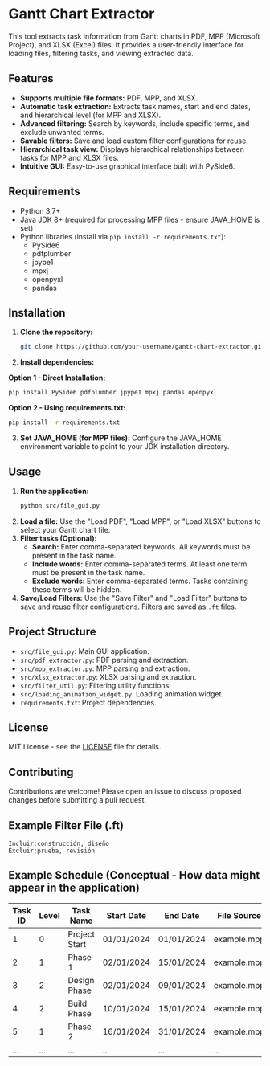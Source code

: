 # Gantt Chart Extractor

This tool extracts task information from Gantt charts in PDF, MPP (Microsoft Project), and XLSX (Excel) files.  It provides a user-friendly interface for loading files, filtering tasks, and viewing extracted data.

## Features

- **Supports multiple file formats:**  PDF, MPP, and XLSX.
- **Automatic task extraction:** Extracts task names, start and end dates, and hierarchical level (for MPP and XLSX).
- **Advanced filtering:**  Search by keywords, include specific terms, and exclude unwanted terms.
- **Savable filters:** Save and load custom filter configurations for reuse.
- **Hierarchical task view:** Displays hierarchical relationships between tasks for MPP and XLSX files.
- **Intuitive GUI:** Easy-to-use graphical interface built with PySide6.


## Requirements

- Python 3.7+
- Java JDK 8+ (required for processing MPP files - ensure JAVA_HOME is set)
- Python libraries (install via `pip install -r requirements.txt`):
    - PySide6
    - pdfplumber
    - jpype1
    - mpxj
    - openpyxl
    - pandas

## Installation

1. **Clone the repository:**
   ```bash
   git clone https://github.com/your-username/gantt-chart-extractor.git
   ```
2. **Install dependencies:**

  **Option 1 - Direct Installation:**
  ```bash
  pip install PySide6 pdfplumber jpype1 mpxj pandas openpyxl
  ```
  **Option 2 - Using requirements.txt:**
  ```bash
  pip install -r requirements.txt
  ```
3. **Set JAVA_HOME (for MPP files):** Configure the JAVA_HOME environment variable to point to your JDK installation directory.

## Usage

1. **Run the application:**
   ```bash
   python src/file_gui.py
   ```
2. **Load a file:** Use the "Load PDF", "Load MPP", or "Load XLSX" buttons to select your Gantt chart file.
3. **Filter tasks (Optional):**
    - **Search:** Enter comma-separated keywords. All keywords must be present in the task name.
    - **Include words:** Enter comma-separated terms. At least one term must be present in the task name.
    - **Exclude words:** Enter comma-separated terms.  Tasks containing these terms will be hidden.
4. **Save/Load Filters:** Use the "Save Filter" and "Load Filter" buttons to save and reuse filter configurations.  Filters are saved as `.ft` files.

## Project Structure

- `src/file_gui.py`: Main GUI application.
- `src/pdf_extractor.py`: PDF parsing and extraction.
- `src/mpp_extractor.py`: MPP parsing and extraction.
- `src/xlsx_extractor.py`: XLSX parsing and extraction.
- `src/filter_util.py`: Filtering utility functions.
- `src/loading_animation_widget.py`: Loading animation widget.
- `requirements.txt`: Project dependencies.


## License

MIT License - see the [LICENSE](LICENSE) file for details.

## Contributing

Contributions are welcome! Please open an issue to discuss proposed changes before submitting a pull request.


## Example Filter File (.ft)

```
Incluir:construcción, diseño
Excluir:prueba, revisión
```


## Example Schedule (Conceptual - How data might appear in the application)

| Task ID | Level | Task Name         | Start Date | End Date   | File Source |
|---------|-------|-------------------|------------|------------|-------------|
| 1       | 0     | Project Start     | 01/01/2024 | 01/01/2024 | example.mpp |
| 2       | 1     | Phase 1          | 02/01/2024 | 15/01/2024 | example.mpp |
| 3       | 2     | Design Phase     | 02/01/2024 | 09/01/2024 | example.mpp |
| 4       | 2     | Build Phase      | 10/01/2024 | 15/01/2024 | example.mpp |
| 5       | 1     | Phase 2          | 16/01/2024 | 31/01/2024 | example.mpp |
| ...     | ...   | ...              | ...        | ...        | ...         |

```
